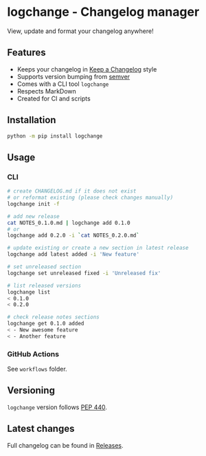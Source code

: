 # logchange - Changelog manager

View, update and format your changelog anywhere!

## Features

- Keeps your changelog in [Keep a Changelog](https://keepachangelog.com/en/1.0.0/) style
- Supports version bumping from [semver](https://pypi.org/project/semver/)
- Comes with a CLI tool `logchange`
- Respects MarkDown
- Created for CI and scripts

## Installation

```bash
python -m pip install logchange
```

## Usage

### CLI

```bash
# create CHANGELOG.md if it does not exist
# or reformat existing (please check changes manually)
logchange init -f

# add new release
cat NOTES_0.1.0.md | logchange add 0.1.0
# or
logchange add 0.2.0 -i `cat NOTES_0.2.0.md`

# update existing or create a new section in latest release
logchange add latest added -i 'New feature'

# set unreleased section
logchange set unreleased fixed -i 'Unreleased fix'

# list released versions
logchange list
< 0.1.0
< 0.2.0

# check release notes sections
logchange get 0.1.0 added
< - New awesome feature
< - Another feature
```

### GitHub Actions

See `workflows` folder.

## Versioning

`logchange` version follows [PEP 440](https://www.python.org/dev/peps/pep-0440/).

## Latest changes

Full changelog can be found in [Releases](https://github.com/vemel/logchange/releases).
